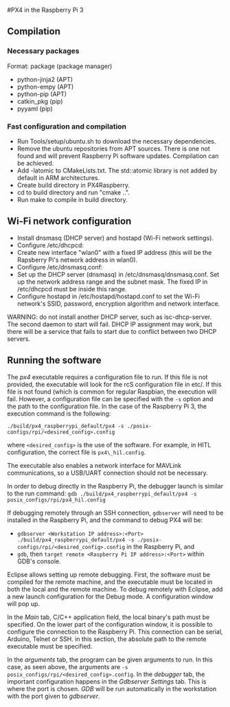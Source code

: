 #PX4 in the Raspberry Pi 3
## Compilation
### Necessary packages
Format: package (package manager)
- python-jinja2 (APT)
- python-empy (APT)
- python-pip (APT)
- catkin\_pkg (pip)
- pyyaml (pip)

### Fast configuration and compilation
- Run Tools/setup/ubuntu.sh to download the necessary dependencies.
- Remove the ubuntu repositories from APT sources. There is one not found and will prevent Raspberry Pi software updates. Compilation can be achieved.
- Add -latomic to CMakeLists.txt. The std::atomic library is not added by default in ARM architectures.
- Create build directory in PX4Raspberry.
- cd to build directory and run "cmake ..".
- Run make to compile in build directory.

## Wi-Fi network configuration
- Install dnsmasq (DHCP server) and hostapd (Wi-Fi network settings).
- Configure /etc/dhcpcd:
 - Create new interface "wlan0" with a fixed IP address (this will be the Rapsberry Pi's network address in wlan0).
- Configure /etc/dnsmasq.conf:
 - Set up the DHCP server (dnsmasq) in /etc/dnsmasq/dnsmasq.conf. Set up the network address range and the subnet mask. The fixed IP in /etc/dhcpcd must be inside this range.
- Configure hostapd in /etc/hostapd/hostapd.conf to set the Wi-Fi network's SSID, password, encryption algorithm and network interface.

WARNING: do not install another DHCP server, such as isc-dhcp-server. The second daemon to start will fail. DHCP IP assignment may work, but there will be a service that fails to
start due to conflict between two DHCP servers.

## Running the software
The *px4* executable requires a configuration file to run. If this file is not provided, the executable will look for the rcS configuration file in etc/. If this file is not found (which is common for regular Raspbian, the execution will fail. However, a configuration file can be specified with the `-s` option and the path to the configuration file. In the case of the Raspberry Pi 3, the execution command is the following:

`./build/px4_raspberrypi_default/px4 -s ./posix-configs/rpi/<desired_config>.config`

where `<desired_config>` is the use of the software. For example, in HITL configuration, the correct file is `px4\_hil.config`.

The executable also enables a network interface for MAVLink communications, so a USB/UART connection should not be necessary.

In order to debug directly in the Raspberry Pi, the debugger launch is similar to the run command:
`gdb ./build/px4_raspberrypi_default/px4 -s posix_configs/rpi/px4_hil.config`

If debugging remotely through an SSH connection, `gdbserver` will need to be installed in the Raspberry Pi, and the command to debug PX4 will be:

- `gdbserver <Workstation IP address>:<Port> ./build/px4_raspberrypi_default/px4 -s ./posix-configs/rpi/<desired_config>.config` in the Raspberry Pi, and
- `gdb`, then `target remote <Raspberry Pi IP address>:<Port>` within GDB's console.

Eclipse allows setting up remote debugging. First, the software must be compiled for the remote machine, and the executable must be located in both the local and the remote machine.
To debug remotely with Eclipse, add a new launch configuration for the Debug mode. A configuration window will pop up.

In the *Main* tab, C/C++ application field, the local binary's path must be specified. On the lower part of the configuration window, it is possible to configure the connection
to the Raspberry Pi. This connection can be serial, Arduino, Telnet or SSH. in this section, the absolute path to the remote executable must be specified.

In the *arguments* tab, the program can be given arguments to run. In this case, as seen above, the arguments are `-s posix_configs/rpi/<desired_config>.config`.
In the *debugger* tab, the important configuration happens in the *Gdbserver Settings* tab. This is where the port is chosen. *GDB* will be run automatically in the workstation with
the port given to *gdbserver*.
